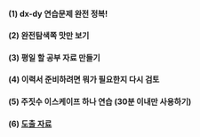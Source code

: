 

#### (1) dx-dy 연습문제 완전 정복!
#### (2) 완전탐색쪽 맛만 보기
#### (3) 평일 할 공부 자료 만들기
#### (4) 이력서 준비하려면 뭐가 필요한지 다시 검토
#### (5) 주짓수 이스케이프 하나 연습 (30분 이내만 사용하기)

#### (6) [도출 자료](https://github.com/chanHyeoks-kingdom/SmasingCs/blob/main/1.%20how%20to%20computer%20works/3.%20half%20adder%20and%20full%20adder.md)
